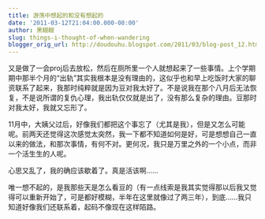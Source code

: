 ```yaml
---
title: 游荡中想起的和没有想起的
date: '2011-03-12T21:04:00.000-08:00'
author: 黑糊糊
slug: things-i-thought-of-when-wandering
blogger_orig_url: http://doudouhu.blogspot.com/2011/03/blog-post_12.html
---
```


又是做了一会proj后去放松，然后在厕所里一个人就想起来了一些事情。上个学期期中那半个月的“出轨”其实我根本是没有理由的，这似乎也和早上吃饭时大家的聊资联系了起来，我那时纯粹就是因为豆对我太好了。不是说我在那个八月后无法恢复，不是说所谓的复仇心理，我出轨仅仅就是出了，没有那么复杂的理由。豆那时对我太好，我就又忘形了。

11月中，大姨父过后，好像我们都把这个事忘了（尤其是我），但是又怎么可能呢。前两天还觉得这次感觉太突然，我一下都不知道如何是好，可是想想自己一直以来的做法，和那次事情，有何不对。更何况，我只是万里之外的一个小点，而非一个活生生的人呢。

心思又乱了，我的确应该歇着了。真是活该啊……

唯一想不起的，是我那些天是怎么看豆的（有一点线索是我其实觉得那以后我又觉得可以重新开始了，可是都好模糊，半年在这里就像过了两三年），到底……我只知道好像我们还联系着，起码不像现在这样陌路。
